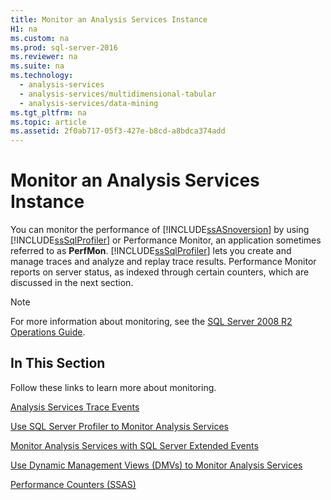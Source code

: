```yaml
---
title: Monitor an Analysis Services Instance
H1: na
ms.custom: na
ms.prod: sql-server-2016
ms.reviewer: na
ms.suite: na
ms.technology: 
  - analysis-services
  - analysis-services/multidimensional-tabular
  - analysis-services/data-mining
ms.tgt_pltfrm: na
ms.topic: article
ms.assetid: 2f0ab717-05f3-427e-b8cd-a8bdca374add
---
```

# Monitor an Analysis Services Instance
  You can monitor the performance of [!INCLUDE[ssASnoversion](../../Token/Other/ssASnoversion_md.md)] by using [!INCLUDE[ssSqlProfiler](../../Token/Other/ssSqlProfiler_md.md)] or Performance Monitor, an application sometimes referred to as **PerfMon**. [!INCLUDE[ssSqlProfiler](../../Token/Other/ssSqlProfiler_md.md)] lets you create and manage traces and analyze and replay trace results. Performance Monitor reports on server status, as indexed through certain counters, which are discussed in the next section.  
  
> [!NOTE]  
>  For more information about monitoring, see the [SQL Server 2008 R2 Operations Guide](http://go.microsoft.com/fwlink/?LinkID=225539).  
  
## In This Section  
 Follow these links to learn more about monitoring.  
  
 [Analysis Services Trace Events](../../Topics/TopicNameNotContainA/Analysis-Services-Trace-Events.md)  
  
 [Use SQL Server Profiler to Monitor Analysis Services](../../Topics/TopicNameNotContainA/Use-SQL-Server-Profiler-to-Monitor-Analysis-Services.md)  
  
 [Monitor Analysis Services with SQL Server Extended Events](../../Topics/TopicNameNotContainA/Monitor-Analysis-Services-with-SQL-Server-Extended-Events.md)  
  
 [Use Dynamic Management Views &#40;DMVs&#41; to Monitor Analysis Services](../../Topics/TopicNameNotContainA/Use-Dynamic-Management-Views--DMVs--to-Monitor-Analysis-Services.md)  
  
 [Performance Counters &#40;SSAS&#41;](../../Topics/TopicNameNotContainA/Performance-Counters--SSAS-.md)  
  
  